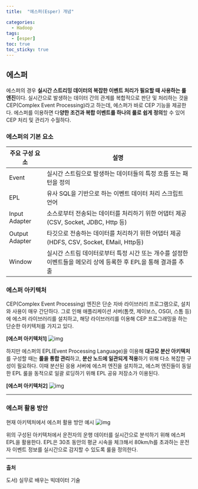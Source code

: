 ```yaml
---
title:  "에스퍼(Esper) 개념"

categories:
  - Hadoop
tags:
  - [esper]
toc: true
toc_sticky: true
---
```


## 에스퍼

에스퍼의 경우 **실시간 스트리밍 데이터의 복잡한 이벤트 처리가 필요할 때 사용하는 룰 엔진**이다. 실시간으로 발생하는 데이터 간의 관계를 복합적으로 판단 및 처리하는 것을 CEP(Complex Event Processing)라고 하는데, 에스퍼가 바로 CEP 기능을 제공한다. 에스퍼를 이용하면 다**양한 조건과 복합 이벤트를 하나의 룰로 쉽게 정의**할 수 있어 CEP 처리 및 관리가 수월하다.



### 에스퍼의 기본 요소

| 주요 구성 요소 | 설명                                                         |
| -------------- | ------------------------------------------------------------ |
| Event          | 실시간 스트림으로 발생하는 데이터들의 특정 흐름 또는 패턴을 정의 |
| EPL            | 유사 SQL을 기반으로 하는 이벤트 데이터 처리 스크립트 언어    |
| Input Adapter  | 소스로부터 전송되는 데이터를 처리하기 위한 어댑터 제공(CSV, Socket, JDBC, Http 등) |
| Output Adapter | 타깃으로 전송하는 데이터를 처리하기 위한 어댑터 제공(HDFS, CSV, Socket, EMail, Http등) |
| Window         | 실시간 스트림 데이터로부터 특정 시간 또는 개수를 설정한 이벤트들을 메모리 상에 등록한 후 EPL을 통해 결과를 추출 |



### 에스퍼 아키텍처

CEP(Complex Event Processing) 엔진은 단순 자바 라이브러리 프로그램으로, 설치와 사용이 매우 간단하다. 그로 인해 애플리케이션 서버(톰캣, 제이보스, OSGI, 스톰 등)에 에스퍼 라이브러리를 설치하고, 해당 라이브러리를 이용해 CEP 프로그래밍을 하는 단순한 아키텍처를 가지고 있다.

**[에스퍼 아키텍처1]**
![img](https://media.vlpt.us/images/thinkp92/post/83751563-e5cf-4a5d-b537-95c58881c961/image.png)

하지만 에스퍼의 EPL(Event Processing Language)을 이용해 **대규모 분산 아키텍처**를 구성할 때는 **룰을 통합 관리**하고, **분산 노드에 일관되게 적용**하기 위해 다소 복잡한 구성이 필요하다. 이때 분산된 응용 서버에 에스퍼 엔진을 설치하고, 에스퍼 엔진들이 동일한 EPL 룰을 동적으로 일괄 로딩하기 위해 EPL 공유 저장소가 이용된다.

**[에스퍼 아키텍처2]**
![img](https://media.vlpt.us/images/thinkp92/post/f9b272dd-2136-4861-9ff0-8b0c6af7e191/image.png)

------

### 에스퍼 활용 방안

현재 아키텍처에서 에스퍼 활용 방안 예시
![img](https://media.vlpt.us/images/thinkp92/post/ae59ae34-cc80-4aad-9498-c926761d2781/image.png)

위의 구성된 아키텍처에서 운전자의 운행 데이터를 실시간으로 분석하기 위해 에스퍼 EPL을 활용한다. EPL은 30초 동안의 평균 시속을 체크해서 80km/h를 초과하는 운전자 이벤트 정보를 실시간으로 감지할 수 있도록 룰을 정의한다.

---

**출처**

도서) 실무로 배우는 빅데이터 기술